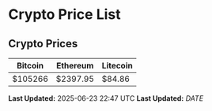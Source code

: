 # Crypto Price List

## Crypto Prices
| Bitcoin | Ethereum | Litecoin |
| ------- | -------- | -------- |
| $105266 | $2397.95 | $84.86 |
**Last Updated:** 2025-06-23 22:47 UTC
**Last Updated:** $DATE$
